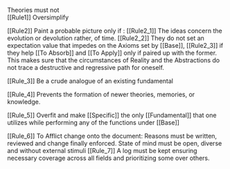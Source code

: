 Theories must not  
[[Rule1]] Oversimplify

[[Rule2]] Paint a probable picture only if :
	[[Rule2_1]] The ideas concern the evolution or devolution rather, of time.
	[[Rule2_2]] They do not set an expectation value that impedes on the Axioms set by [[Base]], 
	[[Rule2_3]] if they help [[To Absorb]] and [[To Apply]] only if paired up with the former. This makes sure that the circumstances of Reality and the Abstractions do not trace a destructive and regressive path for oneself.  

[[Rule_3]] Be a crude analogue of an existing fundamental

[[Rule_4]] Prevents the formation of newer theories, memories, or knowledge.

[[Rule_5]] Overfit and make [[Specific]] the only [[Fundamental]] that one utilizes while performing any of the functions under [[Base]]

[[Rule_6]] To Afflict change onto the document: Reasons must be written, reviewed and change finally enforced. State of mind must be open, diverse and without external stimuli
[[Rule_7]] A log must be kept ensuring necessary coverage across all fields and prioritizing some over others.